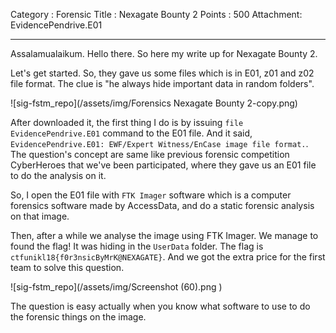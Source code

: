 Category : Forensic
Title : Nexagate Bounty 2
Points : 500
Attachment: EvidencePendrive.E01

---

Assalamualaikum. Hello there. So here my write up for Nexagate Bounty 2.

Let's get started. So, they gave us some files which is in E01, z01 and z02 file format. The clue is "he always hide important data in random folders".

![sig-fstm_repo](/assets/img/Forensics Nexagate Bounty 2-copy.png)

After downloaded it, the first thing I do is by issuing `file EvidencePendrive.E01` command to the E01 file. And it said, `EvidencePendrive.E01: EWF/Expert Witness/EnCase image file format.`. The question's concept are same like previous forensic competition CyberHeroes that we've been participated, where they gave us an E01 file to do the analysis on it.

So, I open the E01 file with `FTK Imager` software which is a computer forensics software made by AccessData, and do a static forensic analysis on that image.

Then, after a while we analyse the image using FTK Imager. We manage to found the flag! It was hiding in the `UserData` folder. The flag is `ctfunikl18{f0r3nsicByMrK@NEXAGATE}`. And we got the extra price for the first team to solve this question.

![sig-fstm_repo](/assets/img/Screenshot (60).png )

The question is easy actually when you know what software to use to do the forensic things on the image.


